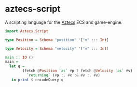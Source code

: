# aztecs-script

A scripting language for the [Aztecs](https://github.com/aztecs-hs/aztecs) ECS and game-engine.

```hs
import Aztecs.Script

type Position = Schema "position" '["x" ::: Int]

type Velocity = Schema "velocity" '["v" ::: Int]

main :: IO ()
main =
  let q =
        (fetch @Position `as` #p ? fetch @Velocity `as` #v)
          `returning` (#p :. #x :& #v :. #v)
   in print $ encodeQuery q
```
